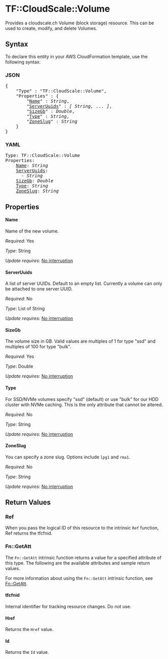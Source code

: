 # TF::CloudScale::Volume

Provides a cloudscale.ch Volume (block storage) resource. This can be used to create, modify, and delete Volumes.

## Syntax

To declare this entity in your AWS CloudFormation template, use the following syntax:

### JSON

<pre>
{
    "Type" : "TF::CloudScale::Volume",
    "Properties" : {
        "<a href="#name" title="Name">Name</a>" : <i>String</i>,
        "<a href="#serveruuids" title="ServerUuids">ServerUuids</a>" : <i>[ String, ... ]</i>,
        "<a href="#sizegb" title="SizeGb">SizeGb</a>" : <i>Double</i>,
        "<a href="#type" title="Type">Type</a>" : <i>String</i>,
        "<a href="#zoneslug" title="ZoneSlug">ZoneSlug</a>" : <i>String</i>
    }
}
</pre>

### YAML

<pre>
Type: TF::CloudScale::Volume
Properties:
    <a href="#name" title="Name">Name</a>: <i>String</i>
    <a href="#serveruuids" title="ServerUuids">ServerUuids</a>: <i>
      - String</i>
    <a href="#sizegb" title="SizeGb">SizeGb</a>: <i>Double</i>
    <a href="#type" title="Type">Type</a>: <i>String</i>
    <a href="#zoneslug" title="ZoneSlug">ZoneSlug</a>: <i>String</i>
</pre>

## Properties

#### Name

Name of the new volume.

_Required_: Yes

_Type_: String

_Update requires_: [No interruption](https://docs.aws.amazon.com/AWSCloudFormation/latest/UserGuide/using-cfn-updating-stacks-update-behaviors.html#update-no-interrupt)

#### ServerUuids

A list of server UUIDs. Default to an empty list. Currently a volume can only be attached to one server UUID.

_Required_: No

_Type_: List of String

_Update requires_: [No interruption](https://docs.aws.amazon.com/AWSCloudFormation/latest/UserGuide/using-cfn-updating-stacks-update-behaviors.html#update-no-interrupt)

#### SizeGb

The volume size in GB. Valid values are multiples of 1 for type "ssd" and multiples of 100 for type "bulk".

_Required_: Yes

_Type_: Double

_Update requires_: [No interruption](https://docs.aws.amazon.com/AWSCloudFormation/latest/UserGuide/using-cfn-updating-stacks-update-behaviors.html#update-no-interrupt)

#### Type

For SSD/NVMe volumes specify "ssd" (default) or use "bulk" for our HDD cluster with NVMe caching. This is the only attribute that cannot be altered.

_Required_: No

_Type_: String

_Update requires_: [No interruption](https://docs.aws.amazon.com/AWSCloudFormation/latest/UserGuide/using-cfn-updating-stacks-update-behaviors.html#update-no-interrupt)

#### ZoneSlug

You can specify a zone slug. Options include `lpg1` and `rma1`.

_Required_: No

_Type_: String

_Update requires_: [No interruption](https://docs.aws.amazon.com/AWSCloudFormation/latest/UserGuide/using-cfn-updating-stacks-update-behaviors.html#update-no-interrupt)

## Return Values

### Ref

When you pass the logical ID of this resource to the intrinsic `Ref` function, Ref returns the tfcfnid.

### Fn::GetAtt

The `Fn::GetAtt` intrinsic function returns a value for a specified attribute of this type. The following are the available attributes and sample return values.

For more information about using the `Fn::GetAtt` intrinsic function, see [Fn::GetAtt](https://docs.aws.amazon.com/AWSCloudFormation/latest/UserGuide/intrinsic-function-reference-getatt.html).

#### tfcfnid

Internal identifier for tracking resource changes. Do not use.

#### Href

Returns the <code>Href</code> value.

#### Id

Returns the <code>Id</code> value.


